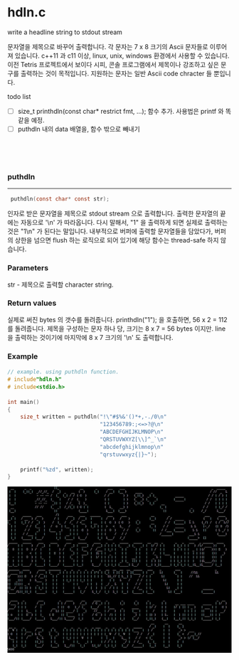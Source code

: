 # hdln.c
write a headline string to stdout stream

문자열을 제목으로 바꾸어 출력합니다. 각 문자는 7 x 8 크기의 Ascii 문자들로 이루어져 있습니다. c++11 과 c11 이상, linux, unix, windows 환경에서 사용할 수 있습니다. 
이전 Tetris 프로젝트에서 보이다 시피, 콘솔 프로그램에서 제목이나 강조하고 싶은 문구를 출력하는 것이 목적입니다. 지원하는 문자는 일반 Ascii code chracter 들 뿐입니다.

todo list
- [ ] size_t printhdln(const char* restrict fmt, ...); 함수 추가. 사용법은 printf 와 똑같을 예정.
- [ ] puthdln 내의 data 배열을, 함수 밖으로 빼내기

<br><br><br>


### puthdln
______________________________________
``` c
 puthdln(const char* const str);
```
인자로 받은 문자열을 제목으로 stdout stream 으로 출력합니다. 출력한 문자열의 끝에는 자동으로 '\n' 가 따라옵니다. 다시 말해서, "1" 을 출력하게 되면 실제로 출력하는 것은 "1\n" 가 된다는 말입니다. 내부적으로 버퍼에 출력할 문자열들을 담았다가, 버퍼의 상한을 넘으면 flush 하는 로직으로 되어 있기에 해당 함수는 thread-safe 하지 않습니다.

### Parameters
str - 제목으로 출력할 character string.

### Return values
실제로 써진 bytes 의 갯수를 돌려줍니다. printhdln("1"); 을 호출하면, 56 x 2 = 112 를 돌려줍니다. 제목을 구성하는 문자 하나 당, 크기는 8 x 7 = 56 bytes 이지만. line 을 출력하는 것이기에 마지막에 8 x 7 크기의 '\n' 도 출력합니다.

### Example
``` c
// example. using puthdln function.
# include"hdln.h"
# include<stdio.h>

int main()
{
    size_t written = puthdln("!\"#$%&'()*+,-./0\n"
                             "123456789:;<=>?@\n"
                             "ABCDEFGHIJKLMNOP\n"
                             "QRSTUVWXYZ[\\]^_`\n"
                             "abcdefghijklmnop\n"
                             "qrstuvwxyz{|}~");
                             
    printf("%zd", written);
}

```
<img src='https://github.com/teumal/hdln.c/blob/main/output.JPG?raw=true'>
